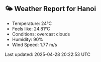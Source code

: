 <!-- WEATHER-START -->
## 🌤 Weather Report for Hanoi

- Temperature: 24°C
- Feels like: 24.81°C
- Conditions: overcast clouds
- Humidity: 90%
- Wind Speed: 1.77 m/s

Last updated: 2025-04-28 20:22:53 UTC
<!-- WEATHER-END -->

